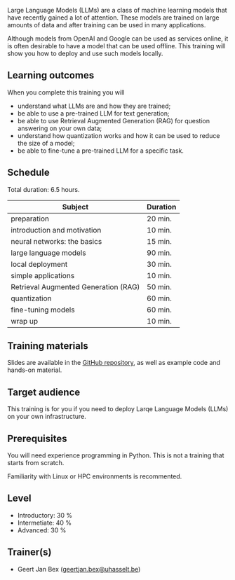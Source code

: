 Large Language Models (LLMs) are a class of machine learning models that have
recently gained a lot of attention.  These models are trained on large amounts
of data and after training can be used in many applications.

Although models from OpenAI and Google can be used as services online, it is
often desirable to have a model that can be used offline.  This training will
show you how to deploy and use such models locally.


## Learning outcomes

When you complete this training you will

  * understand what LLMs are and how they are trained;
  * be able to use a pre-trained LLM for text generation;
  * be able to use Retrieval Augmented Generation (RAG) for question
    answering on your own data;
  * understand how quantization works and how it can be used to reduce
    the size of a model;
  * be able to fine-tune a pre-trained LLM for a specific task.


## Schedule

Total duration: 6.5 hours.

  | Subject                                     | Duration |
  |---------------------------------------------|----------|
  | preparation                                 | 20 min.  |
  | introduction and motivation                 | 10 min.  |
  | neural networks: the basics                 | 15 min.  |
  | large language models                       | 90 min.  |
  | local deployment                            | 30 min.  |
  | simple applications                         | 10 min.  |
  | Retrieval Augmented Generation (RAG)        | 50 min.  |
  | quantization                                | 60 min.  |
  | fine-tuning models                          | 60 min.  |
  | wrap up                                     | 10 min.  |


## Training materials

Slides are available in the [GitHub
repository](https://github.com/gjbex/AI-tools), as well as example code and
hands-on material.


## Target audience

This training is for you if you need to deploy Larqe Language Models (LLMs) on
your own infrastructure.


## Prerequisites

You will need experience programming in Python.  This is not a training that starts
from scratch.

Familiarity with Linux or HPC environments is recommented.


## Level

* Introductory: 30 %
* Intermetiate: 40 %
* Advanced: 30 %


## Trainer(s)

  * Geert Jan Bex ([geertjan.bex@uhasselt.be](mailto:geertjan.bex@uhasselt.be))
